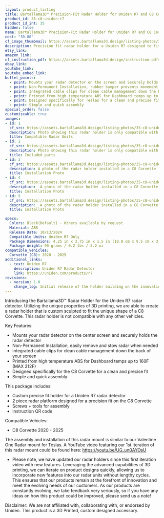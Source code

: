 ```yaml
---
layout: product_listing
title: Bartallama3D™ Precision-Fit Radar Holder for Uniden R7 and C8 Corvette
product_id: 35-c8-uniden-r7
product_id_int: 35
hidden: false
name: Bartallama3D™ Precision-Fit Radar Holder for Uniden R7 and C8 Corvette
cost: "30.00"
cf_image_thumbnail: https://assets.bartallama3d.design/listing-photos/35-c8-uniden-r7/1.jpg
description: Precision fit radar holder for a Uniden R7 designed to fit the C8 Corvette
etsy_link: 
amazon_link: 
cf_instruction_pdf: https://assets.bartallama3d.design/instruction-pdfs/Bartallama3D-Radar-Holder-Assembly-Instructions.pdf
ebay_link:
youtube_link: 
youtube_embed_link:
bullet_points:
  - point: Mounts your radar detector on the screen and Securely holds the radar detector
  - point: Non-Permanent Installation, rubber bumper prevents movement and enables easy removal for storage
  - point: Integrated cable clips for clean cable management down the back of your screen
  - point: Printed from high temperature ABS for Dashboard temps up to 160F (MAX 212F)
  - point: Designed specifically for Teslas for a clean and precise fit
  - point: Simple and quick assembly
special_order: false
customizeable: true
images:
- id: 1
  cf_src: https://assets.bartallama3d.design/listing-photos/35-c8-uniden-r7/21.jpg
  description: Photo showing this radar holder is only compatible with the Uniden R7 Radar
  title: Compatible Radar Units
- id: 2
  cf_src: https://assets.bartallama3d.design/listing-photos/35-c8-uniden-r7/22.jpg
  description: Photo showing this radar holder is only compatible with the C8 Corvette
  title: Included parts
- id: 3
  cf_src: https://assets.bartallama3d.design/listing-photos/35-c8-uniden-r7/31.jpg
  description: A photo of the radar holder installed in a C8 Corvette
  title: Installation Photo
- id: 4
  cf_src: https://assets.bartallama3d.design/listing-photos/35-c8-uniden-r7/32.jpg
  description:  A photo of the radar holder installed in a C8 Corvette
  title: Installation Photo
- id: 5
  cf_src: https://assets.bartallama3d.design/listing-photos/35-c8-uniden-r7/33.jpg
  description:  A photo of the radar holder installed in a C8 Corvette
  title: Installation Photo
  
specs:
  Colors: Black(Default) - Others available by request 
  Material: ABS
  Release Date: 10/13/2024
  Compatible Units: Uniden R7 Only
  Package Dimensions: 4.25 in x 3.75 in x 1.5 in (10.8 cm x 9.5 cm x 3.8cm) [HxWxD]
  Package Weight: 90 grams / 0.2 lbs / 3.2 oz
compatible_vehicles:
  Corvette (C8): 2020 - 2025
additional_links:
  - text: Uniden R7
    description: Uniden R7 Radar Detector
    link: https://uniden.com/products/r7
revisions:
  - version: 1.0
    change_log: Initial release of the holder building on the innovation of our other holders! 
---
```


Introducing the Bartallama3D™ Radar Holder for the Uniden R7 radar detector. Utilizing the unique properties of 3D printing, we are able to create a radar holder that is custom sculpted to fit the unique shape of a C8 Corvette. This radar holder is not compatible with any other vehicles. 

Key Features:
- Mounts your radar detector on the center screen and securely holds the radar detector
- Non-Permanent Installation, easily remove and stow radar when needed
- Integrated cable clips for clean cable management down the back of your screen
- Printed from high temperature ABS for Dashboard temps up to 160F (MAX 212F)
- Designed specifically for the C8 Corvette for a clean and precise fit
- Simple and quick assembly

This package includes:
- Custom precise fit holder for a Uniden R7 radar detector
- 2 piece radar platform designed for a precision fit on the C8 Corvette
- Screws + tools for assembly
- Instruction QR code

Compatible Vehicles:
- C8 Corvette 2020 - 2025

The assembly and installation of this radar mount is similar to our Valentine One Radar mount for Teslas. A YouTube video featuring our 1st iteration of this radar mount could be found here: https://youtu.be/UG_un0AYOsU

* Please note, we have updated our radar holders since this first iteration video with new features. Leveraging the advanced capabilities of 3D printing, we can iterate on product designs quickly, allowing us to incorporate new features into our radar units without lengthy cycles. This ensures that our products remain at the forefront of innovation and meet the evolving needs of our customers. As our products are constantly evolving, we take feedback very seriously, so if you have any ideas on how this product could be improved, please send us a note!

Disclaimer: We are not affiliated with, collaborating with, or endorsed by Uniden. This product is a 3D Printed, custom designed accessory.